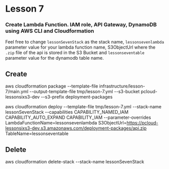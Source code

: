 # Lesson 7

### Create Lambda Function. IAM role, API Gateway, DynamoDB using AWS CLI and Cloudformation


Feel free to change `lessonSevenStack` as the stack name, `lessonsevenlambda` parameter value for your lambda function name, S3ObjectUrl where the `.zip` file of the api is stored in the S3 Bucket and `lessonseventable` parameter value for the dynamodb table name.

## Create
aws cloudformation package --template-file infrastructure/lesson-7/main.yml --output-template-file tmp/lesson-7.yml --s3-bucket pcloud-lessonsixs3-dev --s3-prefix deployment-packages 

aws cloudformation deploy --template-file tmp/lesson-7.yml --stack-name lessonSevenStack --capabilities CAPABILITY_NAMED_IAM CAPABILITY_AUTO_EXPAND CAPABILITY_IAM  --parameter-overrides LambdaFunctionName=lessonsevenlambda S3ObjectUrl=https://pcloud-lessonsixs3-dev.s3.amazonaws.com/deployment-packages/api.zip TableName=lessonseventable

## Delete
aws cloudformation delete-stack --stack-name lessonSevenStack